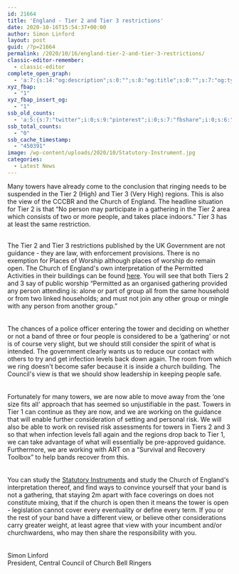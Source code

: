 ```yaml
---
id: 21664
title: 'England - Tier 2 and Tier 3 restrictions'
date: 2020-10-16T15:54:37+00:00
author: Simon Linford
layout: post
guid: /?p=21664
permalink: /2020/10/16/england-tier-2-and-tier-3-restrictions/
classic-editor-remember:
  - classic-editor
complete_open_graph:
  - 'a:7:{s:14:"og:description";s:0:"";s:8:"og:title";s:0:"";s:7:"og:type";s:0:"";s:12:"twitter:card";s:7:"summary";s:15:"twitter:creator";s:0:"";s:19:"twitter:description";s:0:"";s:8:"og:image";s:0:"";}'
xyz_fbap:
  - "1"
xyz_fbap_insert_og:
  - "1"
ssb_old_counts:
  - 'a:5:{s:7:"twitter";i:0;s:9:"pinterest";i:0;s:7:"fbshare";i:0;s:6:"reddit";i:0;s:6:"tumblr";N;}'
ssb_total_counts:
  - "0"
ssb_cache_timestamp:
  - "450391"
image: /wp-content/uploads/2020/10/Statutory-Instrument.jpg
categories:
  - Latest News
---
```

Many towers have already come to the conclusion that ringing needs to be suspended in the Tier 2 (High) and Tier 3 (Very High) regions. This is also the view of the CCCBR and the Church of England. The headline situation for Tier 2 is that &#8220;No person may participate in a gathering in the Tier 2 area which consists of two or more people, and takes place indoors.” Tier 3 has at least the same restriction.

&nbsp;  
The Tier 2 and Tier 3 restrictions published by the UK Government are not guidance - they are law, with enforcement provisions. There is no exemption for Places of Worship although places of worship do remain open. The Church of England&apos;s own interpretation of the Permitted Activities in their buildings can be found <a href="https://www.churchofengland.org/sites/default/files/2020-10/COVID%2019%20Permitted%20Activities%20under%203%20Tier%20System%20v1.0_1.pdf" target="_blank" rel="noopener noreferrer">here</a>. You will see that both Tiers 2 and 3 say of public worship &#8220;Permitted as an organised gathering provided any person attending is: alone or part of group all from the same household or from two linked households; and must not join any other group or mingle with any person from another group.&#8221;  
&nbsp;  
&nbsp;  
The chances of a police officer entering the tower and deciding on whether or not a band of three or four people is considered to be a &#8216;gathering&apos; or not is of course very slight, but we should still consider the spirit of what is intended. The government clearly wants us to reduce our contact with others to try and get infection levels back down again. The room from which we ring doesn&apos;t become safer because it is inside a church building. The Council&apos;s view is that we should show leadership in keeping people safe.  
&nbsp;  
&nbsp;  
Fortunately for many towers, we are now able to move away from the &#8216;one size fits all&apos; approach that has seemed so unjustifiable in the past. Towers in Tier 1 can continue as they are now, and we are working on the guidance that will enable further consideration of setting and personal risk. We will also be able to work on revised risk assessments for towers in Tiers 2 and 3 so that when infection levels fall again and the regions drop back to Tier 1, we can take advantage of what will essentially be pre-approved guidance. Furthermore, we are working with ART on a &#8220;Survival and Recovery Toolbox&#8221; to help bands recover from this.  
&nbsp;  
&nbsp;  
You can study the <a href="https://www.legislation.gov.uk/uksi/2020/1104/pdfs/uksi_20201104_en.pdf" target="_blank" rel="noopener noreferrer">Statutory Instruments</a> and study the Church of England&apos;s interpretation thereof, and find ways to convince yourself that your band is not a gathering, that staying 2m apart with face coverings on does not constitute mixing, that if the church is open then it means the tower is open - legislation cannot cover every eventuality or define every term. If you or the rest of your band have a different view, or believe other considerations carry greater weight, at least agree that view with your incumbent and/or churchwardens, who may then share the responsibility with you.  
&nbsp;  
&nbsp;  
Simon Linford  
President, Central Council of Church Bell Ringers
